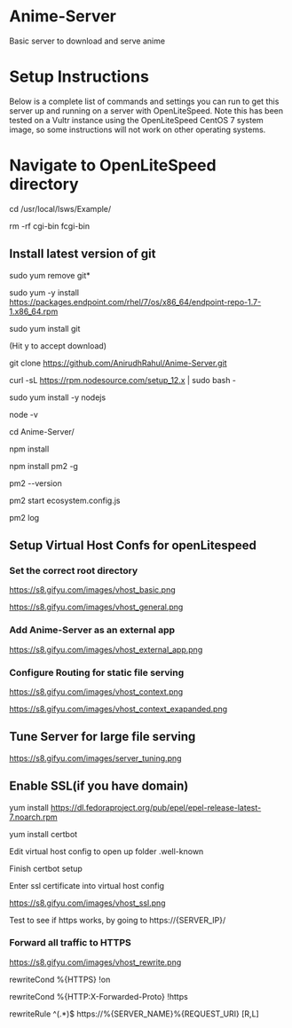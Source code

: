 # Anime-Server
Basic server to download and serve anime

# Setup Instructions

Below is a complete list of commands and settings you can run to get this server up and running on a server with OpenLiteSpeed.
Note this has been tested on a Vultr instance using the OpenLiteSpeed CentOS 7 system image, so some instructions will not work on other operating systems.

# Navigate to OpenLiteSpeed directory
cd /usr/local/lsws/Example/

rm -rf cgi-bin fcgi-bin

## Install latest version of git
sudo yum remove git*

sudo yum -y install https://packages.endpoint.com/rhel/7/os/x86_64/endpoint-repo-1.7-1.x86_64.rpm

sudo yum install git

(Hit y to accept download)

git clone https://github.com/AnirudhRahul/Anime-Server.git

curl -sL https://rpm.nodesource.com/setup_12.x | sudo bash -

sudo yum install -y nodejs

node -v

cd Anime-Server/

npm install

npm install pm2 -g

pm2 --version

pm2 start ecosystem.config.js

pm2 log

## Setup Virtual Host Confs for openLitespeed
### Set the correct root directory
https://s8.gifyu.com/images/vhost_basic.png

https://s8.gifyu.com/images/vhost_general.png

### Add Anime-Server as an external app 
https://s8.gifyu.com/images/vhost_external_app.png

### Configure Routing for static file serving
https://s8.gifyu.com/images/vhost_context.png

https://s8.gifyu.com/images/vhost_context_exapanded.png

## Tune Server for large file serving
https://s8.gifyu.com/images/server_tuning.png

## Enable SSL(if you have domain)
yum install https://dl.fedoraproject.org/pub/epel/epel-release-latest-7.noarch.rpm

yum install certbot

Edit virtual host config to open up folder .well-known

Finish certbot setup

Enter ssl certificate into virtual host config

https://s8.gifyu.com/images/vhost_ssl.png

Test to see if https works, by going to https://{SERVER_IP}/

### Forward all traffic to HTTPS
https://s8.gifyu.com/images/vhost_rewrite.png

rewriteCond %{HTTPS} !on

rewriteCond %{HTTP:X-Forwarded-Proto} !https

rewriteRule ^(.*)$ https://%{SERVER_NAME}%{REQUEST_URI} [R,L]

